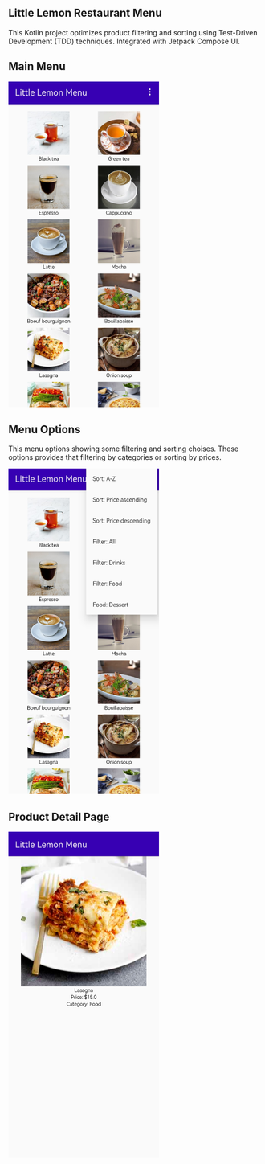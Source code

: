 ## Little Lemon Restaurant Menu

This Kotlin project optimizes product filtering and sorting using Test-Driven Development (TDD) techniques. Integrated with Jetpack Compose UI.

## Main Menu

<img src="https://github.com/onderpolatdemir/Little-Lemon-Menu/blob/master/app/src/main/res/drawable/little_lemon_main.jpg" width="300" height="648" />

## Menu Options 

This menu options showing some filtering and sorting choises. These options provides that filtering by categories or sorting by prices.

<img src="https://github.com/onderpolatdemir/Little-Lemon-Menu/blob/master/app/src/main/res/drawable/little_lemon_menu.jpg" width="300" height="648" />

## Product Detail Page

<img src="https://github.com/onderpolatdemir/Little-Lemon-Menu/blob/master/app/src/main/res/drawable/little_lemon_detail.jpg" width="300" height="648" />

